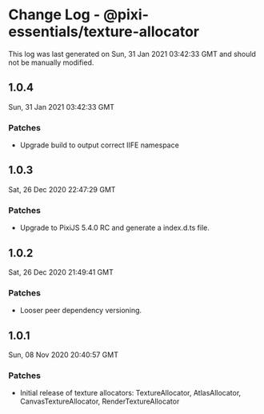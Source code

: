 # Change Log - @pixi-essentials/texture-allocator

This log was last generated on Sun, 31 Jan 2021 03:42:33 GMT and should not be manually modified.

## 1.0.4
Sun, 31 Jan 2021 03:42:33 GMT

### Patches

- Upgrade build to output correct IIFE namespace

## 1.0.3
Sat, 26 Dec 2020 22:47:29 GMT

### Patches

- Upgrade to PixiJS 5.4.0 RC and generate a index.d.ts file.

## 1.0.2
Sat, 26 Dec 2020 21:49:41 GMT

### Patches

- Looser peer dependency versioning.

## 1.0.1
Sun, 08 Nov 2020 20:40:57 GMT

### Patches

- Initial release of texture allocators: TextureAllocator, AtlasAllocator, CanvasTextureAllocator, RenderTextureAllocator

